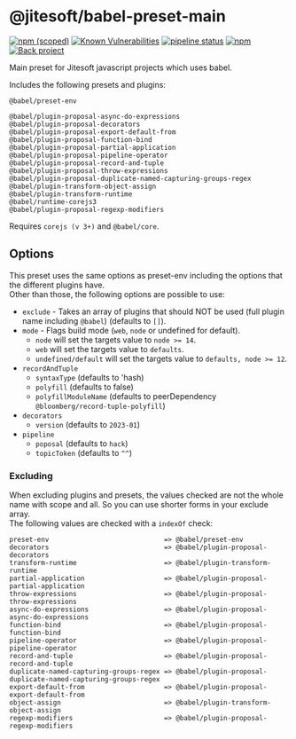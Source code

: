 # @jitesoft/babel-preset-main

[![npm (scoped)](https://img.shields.io/npm/v/@jitesoft/babel-preset-main)](https://www.npmjs.com/package/@jitesoft/babel-preset-main)
[![Known Vulnerabilities](https://dev.snyk.io/test/npm/@jitesoft/babel-preset-main/badge.svg)](https://dev.snyk.io/test/npm/@jitesoft/babel-preset-main)
[![pipeline status](https://gitlab.com/jitesoft/open-source/javascript/babel-preset-main/badges/master/pipeline.svg)](https://gitlab.com/jitesoft/open-source/javascript/babel-preset-main/commits/master)
[![npm](https://img.shields.io/npm/dt/@jitesoft/babel-preset-main)](https://www.npmjs.com/package/@jitesoft/babel-preset-main)
[![Back project](https://img.shields.io/badge/Open%20Collective-Tip%20the%20devs!-blue.svg)](https://opencollective.com/jitesoft-open-source)

Main preset for Jitesoft javascript projects which uses babel.

Includes the following presets and plugins:

```
@babel/preset-env

@babel/plugin-proposal-async-do-expressions
@babel/plugin-proposal-decorators
@babel/plugin-proposal-export-default-from
@babel/plugin-proposal-function-bind
@babel/plugin-proposal-partial-application
@babel/plugin-proposal-pipeline-operator
@babel/plugin-proposal-record-and-tuple
@babel/plugin-proposal-throw-expressions
@babel/plugin-proposal-duplicate-named-capturing-groups-regex
@babel/plugin-transform-object-assign
@babel/plugin-transform-runtime
@babel/runtime-corejs3
@babel/plugin-proposal-regexp-modifiers
```

Requires `corejs (v 3+)` and `@babel/core`.

## Options

This preset uses the same options as preset-env including the options that the different
plugins have.  
Other than those, the following options are possible to use:

* `exclude` - Takes an array of plugins that should NOT be used (full plugin name including `@babel`) (defaults to `[]`).
* `mode` - Flags build mode (`web`, `node` or undefined for default).
    * `node` will set the targets value to `node >= 14`.
    * `web` will set the targets value to `defaults`.
    * `undefined/default` will set the targets value to `defaults, node >= 12`.
* `recordAndTuple`
  * `syntaxType` (defaults to 'hash) 
  * `polyfill` (defaults to false)
  * `polyfillModuleName` (defaults to peerDependency `@bloomberg/record-tuple-polyfill`)
* `decorators`
  * `version` (defaults to `2023-01`)
* `pipeline`
  * `poposal` (defaults to `hack`) 
  * `topicToken` (defaults to `^^`)

### Excluding

When excluding plugins and presets, the values checked are not the whole name with scope and all. So you
can use shorter forms in your exclude array.  
The following values are checked with a `indexOf` check:

```
preset-env                             => @babel/preset-env
decorators                             => @babel/plugin-proposal-decorators
transform-runtime                      => @babel/plugin-transform-runtime
partial-application                    => @babel/plugin-proposal-partial-application
throw-expressions                      => @babel/plugin-proposal-throw-expressions
async-do-expressions                   => @babel/plugin-proposal-async-do-expressions
function-bind                          => @babel/plugin-proposal-function-bind
pipeline-operator                      => @babel/plugin-proposal-pipeline-operator
record-and-tuple                       => @babel/plugin-proposal-record-and-tuple
duplicate-named-capturing-groups-regex => @babel/plugin-proposal-duplicate-named-capturing-groups-regex
export-default-from                    => @babel/plugin-proposal-export-default-from
object-assign                          => @babel/plugin-transform-object-assign
regexp-modifiers                       => @babel/plugin-proposal-regexp-modifiers
```

